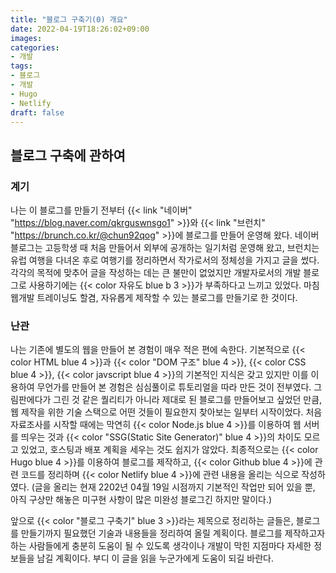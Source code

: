 ```yaml
---
title: "블로그 구축기(0) 개요"
date: 2022-04-19T18:26:02+09:00
images:
categories:
- 개발
tags:
- 블로그
- 개발
- Hugo
- Netlify
draft: false
---
```

## 블로그 구축에 관하여
### 계기
나는 이 블로그를 만들기 전부터 {{< link "네이버" "https://blog.naver.com/qkrguswnsgo1" >}}와 {{< link "브런치" "https://brunch.co.kr/@chun92qog" >}}에 블로그를 만들어 운영해 왔다. 네이버 블로그는 고등학생 때 처음 만들어서 외부에 공개하는 일기처럼 운영해 왔고, 브런치는 유럽 여행을 다녀온 후로 여행기를 정리하면서 작가로서의 정체성을 가지고 글을 썼다. 각각의 목적에 맞추어 글을 작성하는 데는 큰 불만이 없었지만 개발자로서의 개발 블로그로 사용하기에는 {{< color 자유도 blue b 3 >}}가 부족하다고 느끼고 있었다. 마침 웹개발 트레이닝도 할겸, 자유롭게 제작할 수 있는 블로그를 만들기로 한 것이다.

### 난관
나는 기존에 별도의 웹을 만들어 본 경험이 매우 적은 편에 속한다. 기본적으로 {{< color HTML blue 4 >}}과 {{< color "DOM 구조" blue 4 >}}, {{< color CSS blue 4 >}}, {{< color javscript blue 4 >}}의 기본적인 지식은 갖고 있지만 이를 이용하여 무언가를 만들어 본 경험은 심심풀이로 튜토리얼을 따라 만든 것이 전부였다. 그림판에다가 그린 것 같은 퀄리티가 아니라 제대로 된 블로그를 만들어보고 싶었던 만큼, 웹 제작을 위한 기술 스택으로 어떤 것들이 필요한지 찾아보는 일부터 시작이었다. 처음 자료조사를 시작할 때에는 막연히 {{< color Node.js blue 4 >}}를 이용하여 웹 서버를 띄우는 것과 {{< color "SSG(Static Site Generator)" blue 4 >}}의 차이도 모르고 있었고, 호스팅과 배포 계획을 세우는 것도 쉽지가 않았다. 최종적으로는 {{< color Hugo blue 4 >}}를 이용하여 블로그를 제작하고, {{< color Github blue 4 >}}에 관련 코드를 정리하며 {{< color Netlify blue 4 >}}에 관련 내용을 올리는 식으로 작성하였다. (글을 올리는 현재 2202년 04월 19일 시점까지 기본적인 작업만 되어 있을 뿐, 아직 구상만 해놓은 미구현 사항이 많은 미완성 블로그긴 하지만 말이다.)

앞으로 {{< color "블로그 구축기" blue 3 >}}라는 제목으로 정리하는 글들은, 블로그를 만들기까지 필요했던 기술과 내용들을 정리하여 올릴 계획이다. 블로그를 제작하고자 하는 사람들에게 충분히 도움이 될 수 있도록 생각이나 개발이 막힌 지점마다 자세한 정보들을 남길 계획이다. 부디 이 글을 읽을 누군가에게 도움이 되길 바란다.